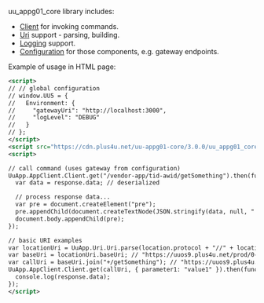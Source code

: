 uu_appg01_core library includes:

* [Client](UuApp.AppClient.Client.html) for invoking commands.
* [Uri](UuApp.Uri.Uri.html) support - parsing, building.
* [Logging](UuApp.Logging.LoggerFactory.html) support.
* [Configuration](UuApp.Util.Config.html) for those components, e.g. gateway endpoints.

Example of usage in HTML page:

```xml
<script>
// // global configuration
// window.UU5 = {
//   Environment: {
//     "gatewayUri": "http://localhost:3000",
//     "logLevel": "DEBUG"
//   }
// };
</script>
<script src="https://cdn.plus4u.net/uu-appg01-core/3.0.0/uu_appg01_core.min.js"></script>
<script>

// call command (uses gateway from configuration)
UuApp.AppClient.Client.get("/vendor-app/tid-awid/getSomething").then(function (response) {
  var data = response.data; // deserialized

  // process response data...
  var pre = document.createElement("pre");
  pre.appendChild(document.createTextNode(JSON.stringify(data, null, "  ")));
  document.body.appendChild(pre);
});

// basic URI examples
var locationUri = UuApp.Uri.Uri.parse(location.protocol + "//" + location.host + location.pathname); // "https://uuos9.plus4u.net/vendor-app/0-0/some/uc"
var baseUri = locationUri.baseUri; // "https://uuos9.plus4u.net/prod/0-0"
var callUri = baseUri.join("+/getSomething"); // "https://uuos9.plus4u.net/prod/0-0/getSomething"
UuApp.AppClient.Client.get(callUri, { parameter1: "value1" }).then(function (response) {
  console.log(response.data);
});
</script>
```